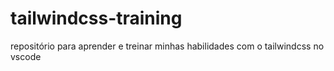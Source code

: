 # tailwindcss-training
 repositório para aprender e treinar minhas habilidades com o tailwindcss no vscode